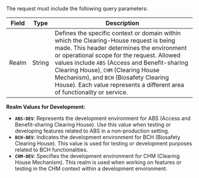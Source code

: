 The request must include the following query parameters:

| Field          | Type   | Description                        |
| -------------- | ------ | ---------------------------------- |
| Realm          | String | Defines the specific context or domain within which the Clearing-House request is being made. This header determines the environment or operational scope for the request. Allowed values include `ABS` (Access and Benefit-sharing Clearing House), `CHM` (Clearing House Mechanism), and `BCH` (Biosafety Clearing House). Each value represents a different area of functionality or service. |


**Realm Values for Development:**

- **`ABS-DEV`**: Represents the development environment for ABS (Access and Benefit-sharing Clearing House). Use this value when testing or developing features related to ABS in a non-production setting.
- **`BCH-DEV`**: Indicates the development environment for BCH (Biosafety Clearing House). This value is used for testing or development purposes related to BCH functionalities.
- **`CHM-DEV`**: Specifies the development environment for CHM (Clearing House Mechanism). This realm is used when working on features or testing in the CHM context within a development environment.
